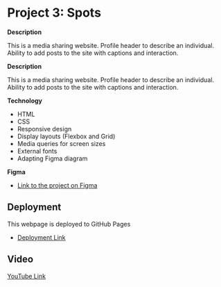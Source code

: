 # Project 3: Spots

**Description** 

This is a media sharing website. Profile header to describe an individual. Ability to add posts to the site with captions and interaction.
  
**Description** 

This is a media sharing website. Profile header to describe an individual. Ability to add posts to the site with captions and interaction.
  
**Technology**

 * HTML
 * CSS
 * Responsive design
 * Display layouts (Flexbox and Grid)
 * Media queries for screen sizes
 * External fonts
 * Adapting Figma diagram
    
**Figma**  
  
* [Link to the project on Figma](https://www.figma.com/file/BBNm2bC3lj8QQMHlnqRsga/Sprint-3-Project-%E2%80%94-Spots?type=design&node-id=2%3A60&mode=design&t=afgNFybdorZO6cQo-1)

## Deployment

This webpage is deployed to GitHub Pages

- [Deployment Link](https://cjones6138.github.io/se_project_spots/)

## Video

[YouTube Link](https://youtu.be/zv9JnuowMcI)

